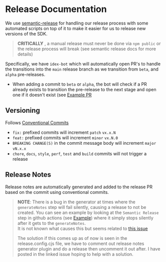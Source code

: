 # Release Documentation

We use [semantic-release](https://semantic-release.gitbook.io/semantic-release) for handling our release process with some automated scripts on top of it to make it easier for us to release new versions of the SDK.

> **CRITICALLY** , a manual release must never be done via `npm public` or the release process will break (see semantic release docs for more details)

Specifically, we have `idex-bot` which will automatically open PR's to handle the transitions into the `main` release branch as we transition from `beta`, and `alpha` pre-releases.

- When adding a commit to `beta` or `alpha`, the bot will check if a PR already exists to transition the pre-release to the next stage and open one if it doesn't exist (see [Example PR](https://github.com/idexio/idex-sdk-js/pull/311)

## Versioning

Follows [Conventional Commits](https://www.conventionalcommits.org/en/v1.0.0/)

- `fix:` prefixed commits will increment `patch` `vx.x.N`
- `feat:` prefixed commits will increment `minor` `vx.N.0`
- `BREAKING CHANGE(S)` in the commit message body will increment `major` `vN.x.x`
- `chore`, `docs`, `style`, `perf`, `test` and `build` commits will not trigger a release

## Release Notes

Release notes are automatically generated and added to the release PR based on the commit using conventional commits.

> **NOTE**: There is a bug in the generator at times where the `generateNotes` step will fail silently, causing a release to not be created. You can see an example by looking at the `Semantic Release` step in github actions (see [Example](https://github.com/idexio/idex-sdk-js/actions/runs/8963899307/job/24614859968)) where it simply stops silently after it gets to the `generateNotes`.  
> It is not known what causes this but seems related to [this issue](https://github.com/semantic-release/release-notes-generator/issues/459)
>
> The solution if this comes up as of now is seen in the release.config.cjs file, we have to comment out release notes generator plugin and do a release then uncomment it out after. I have posted in the linked issue hoping to help with a solution.
